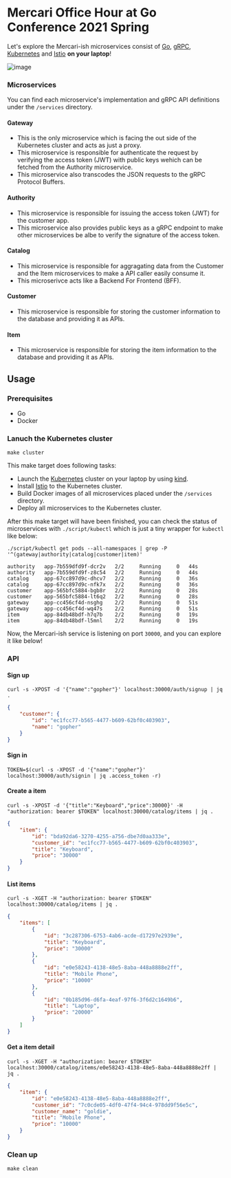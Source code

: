 # Mercari Office Hour at Go Conference 2021 Spring

Let's explore the Mercari-ish microservices consist of [Go](https://golang.org/), [gRPC](https://grpc.io/), [Kubernetes](https://kubernetes.io/) and [Istio](https://istio.io/) **on your laptop**!

![image](https://user-images.githubusercontent.com/2134196/115878694-ca802980-a483-11eb-80cb-fd56e941f168.png)

### Microservices

You can find each microservice's implementation and gRPC API definitions under the `/services` directory.

#### Gateway

-   This is the only microservice which is facing the out side of the Kubernetes cluster and acts as just a proxy.
-   This microservice is responsible for authenticate the request by verifying the access token (JWT) with public keys wehich can be fetched from the Authority microservice.
-   This microservice also transcodes the JSON requests to the gRPC Protocol Buffers.

#### Authority

-   This microservice is responsible for issuing the access token (JWT) for the customer app.
-   This microservice also provides public keys as a gRPC endpoint to make other microservices be albe to verify the signature of the access token.

#### Catalog

-   This microservice is responsible for aggragating data from the Customer and the Item microservices to make a API caller easily consume it.
-   This microserivce acts like a Backend For Frontend (BFF).

#### Customer

-   This microservice is responsible for storing the customer information to the database and providing it as APIs.

#### Item

-   This microservice is responsible for storing the item information to the database and providing it as APIs.

## Usage

### Prerequisites

-   Go
-   Docker

### Lanuch the Kubernetes cluster

```console
make cluster
```

This make target does following tasks:

-   Launch the [Kubernetes](https://kubernetes.io/) cluster on your laptop by using [kind](https://github.com/kubernetes-sigs/kind).
-   Install [Istio](https://istio.io/) to the Kubernetes cluster.
-   Build Docker images of all microservices placed under the `/services` directory.
-   Deploy all microservices to the Kubernetes cluster.

After this make target will have been finished, you can check the status of microservices with `./script/kubectl` which is just a tiny wrapper for `kubectl` like below:

```console
./script/kubectl get pods --all-namespaces | grep -P '^(gateway|authority|catalog|customer|item)'
```

```console
authority   app-7b559dfd9f-dcr2v   2/2     Running     0   44s
authority   app-7b559dfd9f-z8c54   2/2     Running     0   44s
catalog     app-67cc897d9c-dhcv7   2/2     Running     0   36s
catalog     app-67cc897d9c-nfk7x   2/2     Running     0   36s
customer    app-565bfc5884-bgb8r   2/2     Running     0   28s
customer    app-565bfc5884-lt6q2   2/2     Running     0   28s
gateway     app-cc456cf4d-nsghg    2/2     Running     0   51s
gateway     app-cc456cf4d-wq47s    2/2     Running     0   51s
item        app-84db48bdf-h7q7b    2/2     Running     0   19s
item        app-84db48bdf-l5mnl    2/2     Running     0   19s
```

Now, the Mercari-ish service is listening on port `30000`, and you can explore it like below!

### API

#### Sign up

```console
curl -s -XPOST -d '{"name":"gopher"}' localhost:30000/auth/signup | jq .
```

```json
{
    "customer": {
        "id": "ec1fcc77-b565-4477-b609-62bf0c403903",
        "name": "gopher"
    }
}
```

#### Sign in

```console
TOKEN=$(curl -s -XPOST -d '{"name":"gopher"}' localhost:30000/auth/signin | jq .access_token -r)
```

#### Create a item

```console
curl -s -XPOST -d '{"title":"Keyboard","price":30000}' -H "authorization: bearer $TOKEN" localhost:30000/catalog/items | jq .
```

```json
{
    "item": {
        "id": "bda92da6-3270-4255-a756-dbe7d0aa333e",
        "customer_id": "ec1fcc77-b565-4477-b609-62bf0c403903",
        "title": "Keyboard",
        "price": "30000"
    }
}
```

#### List items

```console
curl -s -XGET -H "authorization: bearer $TOKEN" localhost:30000/catalog/items | jq .
```

```json
{
    "items": [
        {
            "id": "3c287306-6753-4ab6-acde-d17297e2939e",
            "title": "Keyboard",
            "price": "30000"
        },
        {
            "id": "e0e58243-4138-48e5-8aba-448a8888e2ff",
            "title": "Mobile Phone",
            "price": "10000"
        },
        {
            "id": "0b185d96-d6fa-4eaf-97f6-3f6d2c1649b6",
            "title": "Laptop",
            "price": "20000"
        }
    ]
}
```

#### Get a item detail

```console
curl -s -XGET -H "authorization: bearer $TOKEN" localhost:30000/catalog/items/e0e58243-4138-48e5-8aba-448a8888e2ff | jq .
```

```json
{
    "item": {
        "id": "e0e58243-4138-48e5-8aba-448a8888e2ff",
        "customer_id": "7c0cde05-4df0-47f4-94c4-978dd9f56e5c",
        "customer_name": "goldie",
        "title": "Mobile Phone",
        "price": "10000"
    }
}
```

### Clean up

```console
make clean
```
